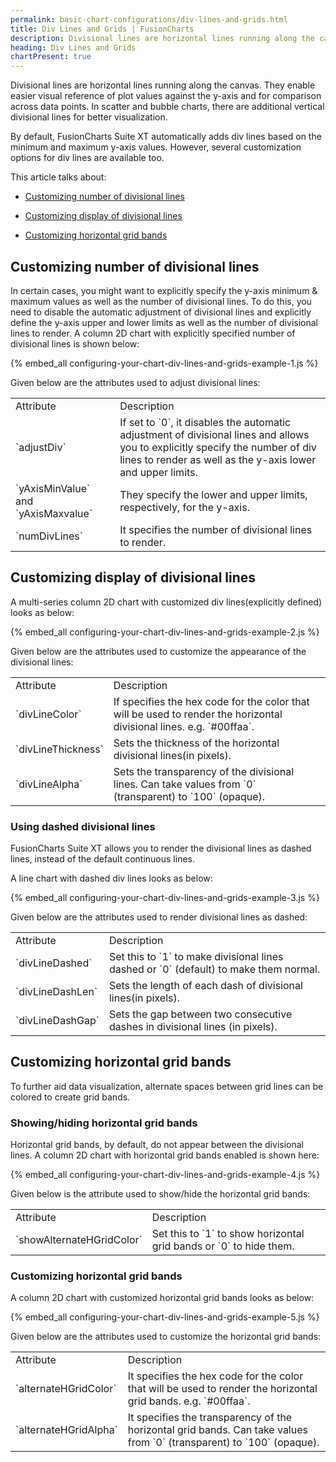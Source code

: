 ```yaml
---
permalink: basic-chart-configurations/div-lines-and-grids.html
title: Div Lines and Grids | FusionCharts
description: Divisional lines are horizontal lines running along the canvas enabling easier visual reference of plot values against the y-axis
heading: Div Lines and Grids
chartPresent: true
---
```


Divisional lines are horizontal lines running along the canvas. They enable easier visual reference of plot values against the y-axis and for comparison across data points. In scatter and bubble charts, there are additional vertical divisional lines for better visualization.

By default, FusionCharts Suite XT automatically adds div lines based on the minimum and maximum y-axis values. However, several customization options for div lines are available too.

This article talks about:

* <a href="/basic-chart-configurations/div-lines-and-grids.html#customizing-number-of-divisional-lines">Customizing number of divisional lines</a>

* <a href="/basic-chart-configurations/div-lines-and-grids.html#customizing-display-of-divisional-lines">Customizing display of divisional lines</a>

* <a href="/basic-chart-configurations/div-lines-and-grids.html#customizing-horizontal-grid-bands">Customizing horizontal grid bands</a>

## Customizing number of divisional lines

In certain cases, you might want to explicitly specify the y-axis minimum & maximum values as well as the number of divisional lines. To do this, you need to disable the automatic adjustment of divisional lines and explicitly define the y-axis upper and lower limits as well as the number of divisional lines to render.  A column 2D chart with explicitly specified number of divisional lines is shown below:

{% embed_all configuring-your-chart-div-lines-and-grids-example-1.js %}

Given below are the attributes used to adjust divisional lines:

<table>
  <tr>
    <td>Attribute</td>
    <td>Description</td>
  </tr>
  <tr>
    <td>`adjustDiv`</td>
    <td>If set to `0`, it disables the automatic adjustment of divisional lines and allows you to explicitly specify the number of div lines to render as well as the y-axis lower and upper limits.</td>
  </tr>
  <tr>
    <td>`yAxisMinValue` and `yAxisMaxvalue`</td>
    <td>They specify the lower and upper limits, respectively, for the y-axis.</td>
  </tr>
  <tr>
    <td>`numDivLines`</td>
    <td>It specifies the number of divisional lines to render.</td>
  </tr>
</table>






## Customizing display of divisional lines

A multi-series column 2D chart with customized div lines(explicitly defined) looks as below:

{% embed_all configuring-your-chart-div-lines-and-grids-example-2.js %}

Given below are the attributes used to customize the appearance of the divisional lines:

<table>
  <tr>
    <td>Attribute</td>
    <td>Description</td>
  </tr>
  <tr>
    <td>`divLineColor`</td>
    <td>If specifies the hex code for the color that will be used to render the horizontal divisional lines. e.g. `#00ffaa`.</td>
  </tr>
  <tr>
    <td>`divLineThickness`</td>
    <td>Sets the thickness of the horizontal divisional lines(in pixels).</td>
  </tr>
  <tr>
    <td>`divLineAlpha`</td>
    <td>Sets the transparency of the divisional lines. Can take values from `0` (transparent) to `100` (opaque).</td>
  </tr>
</table>






### Using dashed divisional lines

FusionCharts Suite XT allows you to render the divisional lines as dashed lines, instead of the default continuous lines.

A line chart with dashed div lines looks as below:

{% embed_all configuring-your-chart-div-lines-and-grids-example-3.js %}



Given below are the attributes used to render divisional lines as dashed:

<table>
  <tr>
    <td>Attribute</td>
    <td>Description</td>
  </tr>
  <tr>
    <td>`divLineDashed`</td>
    <td>Set this to `1` to make divisional lines dashed or `0` (default) to make them normal.</td>
  </tr>
  <tr>
    <td>`divLineDashLen`</td>
    <td>Sets the length of each dash of divisional lines(in pixels).</td>
  </tr>
  <tr>
    <td>`divLineDashGap`</td>
    <td>Sets the gap between two consecutive dashes in divisional lines (in pixels).</td>
  </tr>
</table>






## Customizing horizontal grid bands

To further aid data visualization, alternate spaces between grid lines can be colored to create grid bands.

### Showing/hiding horizontal grid bands

Horizontal grid bands, by default, do not appear between the divisional lines. A column 2D chart with horizontal grid bands enabled is shown here:

{% embed_all configuring-your-chart-div-lines-and-grids-example-4.js %}

Given below is the attribute used to show/hide the horizontal grid bands:

<table>
  <tr>
    <td>Attribute</td>
    <td>Description</td>
  </tr>
  <tr>
    <td>`showAlternateHGridColor`</td>
    <td>Set this to `1` to show horizontal grid bands or `0` to hide them.</td>
  </tr>
</table>






### Customizing horizontal grid bands

A column 2D chart with customized horizontal grid bands looks as below:

{% embed_all configuring-your-chart-div-lines-and-grids-example-5.js %}

Given below are the attributes used to customize the horizontal grid bands:

<table>
  <tr>
    <td>Attribute</td>
    <td>Description</td>
  </tr>
  <tr>
    <td>`alternateHGridColor`</td>
    <td>It specifies the hex code for the color that will be used to render the horizontal grid bands. e.g. `#00ffaa`.</td>
  </tr>
  <tr>
    <td>`alternateHGridAlpha`</td>
    <td>It specifies the transparency of the horizontal grid bands. Can take values from `0` (transparent) to `100` (opaque).</td>
  </tr>
</table>





